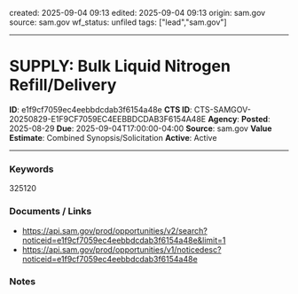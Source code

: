 created: 2025-09-04 09:13
edited: 2025-09-04 09:13
origin: sam.gov
source: sam.gov
wf_status: unfiled
tags: ["lead","sam.gov"]

---

# SUPPLY: Bulk Liquid Nitrogen Refill/Delivery

**ID**: e1f9cf7059ec4eebbdcdab3f6154a48e
**CTS ID**: CTS-SAMGOV-20250829-E1F9CF7059EC4EEBBDCDAB3F6154A48E
**Agency**: 
**Posted**: 2025-08-29
**Due**: 2025-09-04T17:00:00-04:00
**Source**: sam.gov
**Value Estimate**: Combined Synopsis/Solicitation
**Active**: Active

---

### Keywords
325120

### Documents / Links
- <https://api.sam.gov/prod/opportunities/v2/search?noticeid=e1f9cf7059ec4eebbdcdab3f6154a48e&limit=1>
- <https://api.sam.gov/prod/opportunities/v1/noticedesc?noticeid=e1f9cf7059ec4eebbdcdab3f6154a48e>

### Notes

